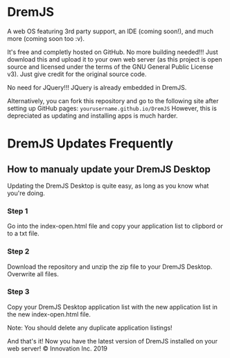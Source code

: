 # DremJS
A web OS featuring 3rd party support, an IDE (coming soon!), and much more (coming soon too :v).

It's free and completly hosted on GitHub. No more building needed!!!
Just download this and upload it to your own web server (as this project is open source and licensed under the terms of the GNU General Public License v3). Just give credit for the original source code.

No need for JQuery!!! JQuery is already embedded in DremJS.

Alternatively, you can fork this repository and go to the following site after setting up GitHub pages:
<code>yourusername.github.io/DremJS</code>
However, this is depreciated as updating and installing apps is much harder.

# DremJS Updates Frequently
## How to manualy update your DremJS Desktop
Updating the DremJS Desktop is quite easy, as long as you know what you're doing.
### Step 1
Go into the index-open.html file and copy your application list to clipbord or to a txt file.

### Step 2
Download the repository and unzip the zip file to your DremJS Desktop. Overwrite all files.

### Step 3
Copy your DremJS Desktop application list with the new application list in the new index-open.html file.

Note: You should delete any duplicate application listings!

And that's it! Now you have the latest version of DremJS installed on your web server!
&copy; Innovation Inc. 2019
